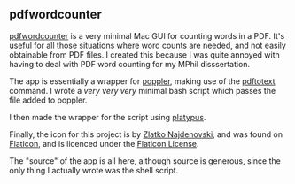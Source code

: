 ## pdfwordcounter

[pdfwordcounter](https://github.com/ezgranet/pdfwordcounter/edit/master/index.md) is a very minimal Mac GUI for counting words in a PDF.  It's useful for all those situations where word counts are needed, and not easily obtainable from PDF files.  I created this because I was quite annoyed with having to deal with PDF word counting for my MPhil disssertation.

The app is essentially a wrapper for [poppler](https://poppler.freedesktop.org/), making use of the [pdftotext](https://www.xpdfreader.com/pdftotext-man.html) command.  I wrote a *very very very* minimal bash script which passes the file added to poppler.  

I then made the wrapper for the script using [platypus](https://sveinbjorn.org/platypus).

Finally, the icon for this project is by [Zlatko Najdenovski](https://www.flaticon.com/authors/zlatko-najdenovski), and was found on [Flaticon](flaticon.com), and is licenced under the [Flaticon License](https://file000.flaticon.com/downloads/license/license.pdf).

The "source" of the app is all here, although source is generous, since the only thing I actually wrote was the shell script.
